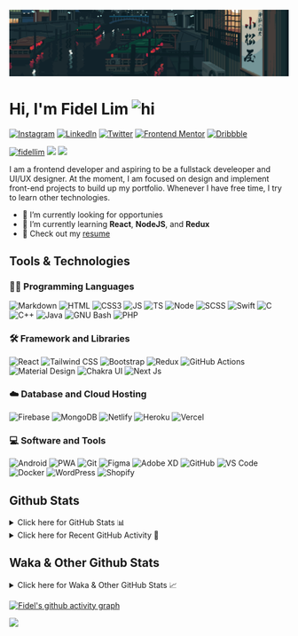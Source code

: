 ![Tokyo Downtown](tokyoDowntown.gif)

# Hi, I'm Fidel Lim <img src="https://user-images.githubusercontent.com/1303154/88677602-1635ba80-d120-11ea-84d8-d263ba5fc3c0.gif" width="28px" alt="hi">

[![Instagram](https://img.shields.io/badge/-Instagram-E4405F?logo=instagram&logoColor=white&style=flat-square)](https://www.instagram.com/_fidel_lim_/)
[![LinkedIn](https://img.shields.io/badge/-LinkedIn-0A66C2?logo=linkedin&style=flat-square)](https://www.linkedin.com/in/fidellim/)
[![Twitter](https://img.shields.io/badge/-Twitter-1DA1F2?logo=twitter&logoColor=white&style=flat-square)](https://twitter.com/fidellim)
[![Frontend Mentor](https://img.shields.io/badge/-Frontend_Mentor-3F54A3?logo=frontendmentor&logoColor=white&style=flat-square)](https://www.frontendmentor.io/profile/fidellim)
[![Dribbble](https://img.shields.io/badge/-Dribbble-EA4C89?logo=dribbble&logoColor=white&style=flat-square)](https://dribbble.com/fidellim)

[<img src="https://komarev.com/ghpvc/?username=fidellim&label=Profile%20views&color=0e75b6&style=flat-square" alt="fidellim" />](https://github.com/fidellim/fidellim)
[<img src="https://img.shields.io/badge/Email-lim.fidel%40gmail.com-orange?style=flat-square&logo=gmail">](mailto:lim.fidel@gmail.com)
[<img src="https://img.shields.io/badge/Personal%20Site-fidellim--portfolio.netlify.app-red?style=flat-square&logo=safari">](https://fidellim-portfolio.netlify.app/)

I am a frontend developer and aspiring to be a fullstack develeoper and UI/UX designer. At the moment, I am focused on design and implement front-end projects to build up my portfolio. Whenever I have free time, I try to learn other technologies.

- 🔭 I’m currently looking for opportunies
- 🌱 I’m currently learning **React**, **NodeJS**, and **Redux**
- 📝 Check out my [resume](https://fidellim-portfolio.netlify.app/Resume)

## Tools & Technologies

### 👨‍💻 Programming Languages

![Markdown](https://img.shields.io/badge/-Markdown-000000?logo=markdown&logoColor=white&style=flat-square)
![HTML](https://img.shields.io/badge/-HTML-E34F26?logo=html5&logoColor=white&style=flat-square)
![CSS3](https://img.shields.io/badge/-CSS-157286?logo=css3&style=flat-square)
![JS](https://img.shields.io/badge/-JavaScript-F7DF1E?logo=javascript&logoColor=black&logoWidth=25&style=flat-square)
![TS](https://img.shields.io/badge/-TypeScript-3178C6?logo=typescript&logoColor=black&logoWidth=25&style=flat-square)
![Node](https://img.shields.io/badge/-NodeJS-F05032?logo=node.js&logoColor=white&style=flat-square)
![SCSS](https://img.shields.io/badge/-SASS-C76494?logo=sass&logoColor=white&logoWidth=25&style=flat-square)
![Swift](https://img.shields.io/badge/-Swift-FA7343?logo=swift&logoColor=white&logoWidth=25&style=flat-square)
![C](https://custom-icon-badges.herokuapp.com/badge/C-03599C.svg?logo=c-in-hexagon&logoColor=white&style=flat-square)
![C++](https://custom-icon-badges.herokuapp.com/badge/C++-CC0000.svg?logo=cpp2&logoColor=white&style=flat-square)
![Java](https://img.shields.io/badge/-Java-007396?logo=java&logoColor=white&logoWidth=25&style=flat-square)
![GNU Bash](https://img.shields.io/badge/-Bash-4EAA25?logo=gnubash&logoColor=white&logoWidth=25&style=flat-square)
![PHP](https://img.shields.io/badge/-PHP-777BB4?logo=php&logoColor=white&logoWidth=25&style=flat-square)

### 🛠️ Framework and Libraries

![React](https://img.shields.io/badge/-React-000000?logo=react&logoColor=61DAFB&style=flat-square)
![Tailwind CSS](https://img.shields.io/badge/-Tailwind_CSS-15B3C0?logo=tailwindcss&logoColor=white&logoWidth=25&style=flat-square)
![Bootstrap](https://img.shields.io/badge/-Bootstrap-7952B3?logo=bootstrap&logoColor=white&logoWidth=25)
![Redux](https://img.shields.io/badge/-Redux-764ABC?logo=redux&logoColor=white&logoWidth=25)
![GitHub Actions](https://img.shields.io/badge/-GitHub_Actions-2088FF?logo=githubactions&logoColor=white&logoWidth=25)
![Material Design](https://img.shields.io/badge/-Material_Design-000?logo=materialdesign&logoColor=757575&logoWidth=25)
![Chakra UI](https://img.shields.io/badge/-Chakra_UI-319795?logo=chakraui&logoColor=fff&logoWidth=25)
![Next Js](https://img.shields.io/badge/-Next_JS-000?logo=next.js&logoColor=fff&logoWidth=25)

### ☁️ Database and Cloud Hosting

![Firebase](https://img.shields.io/badge/-Firebase-F05032?logo=firebase&logoColor=white&style=flat-square)
![MongoDB](https://img.shields.io/badge/-MongoDB-47A248?logo=mongodb&logoColor=white&style=flat-square)
![Netlify](https://img.shields.io/badge/-Netlify-00C7B7?logo=netlify&logoColor=white&style=flat-square)
![Heroku](https://img.shields.io/badge/-Heroku-430098?logo=heroku&logoColor=white&logoWidth=25)
![Vercel](https://img.shields.io/badge/-Vercel-000000?logo=vercel&logoColor=white&style=flat-square)

### 💻 Software and Tools

![Android](https://img.shields.io/badge/-Android-3DDC84?logo=android&logoColor=black&logoWidth=25&style=flat-square)
![PWA](https://img.shields.io/badge/-PWA-550EBE?logo=pwa&logoColor=white&style=flat-square)
![Git](https://img.shields.io/badge/-Git-F05032?logo=git&logoColor=white&style=flat-square)
![Figma](https://img.shields.io/badge/-Figma-F24E1E?logo=figma&logoColor=white&style=flat-square)
![Adobe XD](https://img.shields.io/badge/-Adobe%20XD-FF61F6?logo=adobe%20xd&logoColor=black&logoWidth=25&style=flat-square)
![GitHub](https://img.shields.io/badge/-GitHub-181717?logo=github&style=flat-square)
![VS Code](https://img.shields.io/badge/-VS%20Code-007ACC?logo=visual%20studio%20code&style=flat-square)
![Docker](https://img.shields.io/badge/-Docker-2496ED?logo=docker&logoColor=white&style=flat-square)
![WordPress](https://img.shields.io/badge/-WordPress-21759B?logo=wordpress&logoColor=white&style=flat-square)
![Shopify](https://img.shields.io/badge/-Shopify-7AB55C?logo=shopify&logoColor=white&style=flat-square)

<!-- https://github.com/JaeSeoKim/badge42 -->

<!-- ## 42 Stats

<details>
<summary> Click here for &nbsp;
<img src="https://img.shields.io/badge/-Abu_Dhabi-000000?logo=42&style=flat-square">
</summary> -->

<!-- <img src="https://badge42.herokuapp.com/api/stats/flim?privacyEmail=true">
<img src="https://badge42.herokuapp.com/api/stats/flim?cursus=C%20Piscine&privacyEmail=true"> -->

<!-- [![flim's 42 stats](https://badge42.vercel.app/api/v2/stats/cl1c1a9ce001109mq8crq44uh?cursusId=9)](https://github.com/JaeSeoKim/badge42)
[![flim's 42 stats](https://badge42.vercel.app/api/v2/stats/cl1c1a9ce001109mq8crq44uh?cursusId=21)](https://github.com/JaeSeoKim/badge42) -->

</details>

## Github Stats

<details>
	<summary>
		Click here for GitHub Stats 📊
	</summary>
	<br/>

<img src="https://github-readme-stats.vercel.app/api/top-langs/?username=fidellim&layout=compact&langs_count=8&hide=scss,css,html&theme=dracula&border_color=ff4499" alt="fidellim" />
<img src="https://github-readme-stats.vercel.app/api?username=fidellim&show_icons=true&locale=en&theme=tokyonight&hide_border=true" alt="fidellim" />
<img src="https://github-readme-streak-stats.herokuapp.com?user=fidellim&theme=material-palenight&hide_border=true&date_format=M%20j%5B%2C%20Y%5D" alt="fidellim" />

</details>

<details>
	<summary>
		Click here for Recent GitHub Activity 🚴
	</summary>
	<br/>

<!--RECENT_ACTIVITY:start-->

1. ⭐ Starred [amirshnll/custom-device-emulation-chrome](https://github.com/amirshnll/custom-device-emulation-chrome)
2. 🎉 Merged PR [#32](https://github.com/ObelusFamily/Anythink-Market-pvk6t/pull/32) in [ObelusFamily/Anythink-Market-pvk6t](https://github.com/ObelusFamily/Anythink-Market-pvk6t)
3. 💪 Opened PR [#32](https://github.com/ObelusFamily/Anythink-Market-pvk6t/pull/32) in [ObelusFamily/Anythink-Market-pvk6t](https://github.com/ObelusFamily/Anythink-Market-pvk6t)
4. 🎉 Merged PR [#31](https://github.com/ObelusFamily/Anythink-Market-pvk6t/pull/31) in [ObelusFamily/Anythink-Market-pvk6t](https://github.com/ObelusFamily/Anythink-Market-pvk6t)
5. 💪 Opened PR [#31](https://github.com/ObelusFamily/Anythink-Market-pvk6t/pull/31) in [ObelusFamily/Anythink-Market-pvk6t](https://github.com/ObelusFamily/Anythink-Market-pvk6t)
<!--RECENT_ACTIVITY:end-->

<!--RECENT_ACTIVITY:last_update_end-->

</details>

## Waka & Other Github Stats

<details>
	<summary>
		Click here for Waka & Other GitHub Stats 📈
	</summary>
	<br/>

<!--START_SECTION:waka-->
![Lines of code](https://img.shields.io/badge/From%20Hello%20World%20I%27ve%20Written-749%20Thousand%20lines%20of%20code-blue)

**🐱 My GitHub Data** 

> 🏆 178 Contributions in the Year 2023
 > 
> 📦 187.2 kB Used in GitHub's Storage 
 > 
> 💼 Opted to Hire
 > 
> 📜 86 Public Repositories 
 > 
> 🔑 0 Private Repositories  
 > 
**I'm a Night 🦉** 

```text
🌞 Morning    77 commits     █░░░░░░░░░░░░░░░░░░░░░░░░   6.54% 
🌆 Daytime    392 commits    ████████░░░░░░░░░░░░░░░░░   33.31% 
🌃 Evening    487 commits    ██████████░░░░░░░░░░░░░░░   41.38% 
🌙 Night      221 commits    ████░░░░░░░░░░░░░░░░░░░░░   18.78%

```
📅 **I'm Most Productive on Thursday** 

```text
Monday       135 commits    ██░░░░░░░░░░░░░░░░░░░░░░░   11.47% 
Tuesday      157 commits    ███░░░░░░░░░░░░░░░░░░░░░░   13.34% 
Wednesday    160 commits    ███░░░░░░░░░░░░░░░░░░░░░░   13.59% 
Thursday     230 commits    █████░░░░░░░░░░░░░░░░░░░░   19.54% 
Friday       101 commits    ██░░░░░░░░░░░░░░░░░░░░░░░   8.58% 
Saturday     164 commits    ███░░░░░░░░░░░░░░░░░░░░░░   13.93% 
Sunday       230 commits    █████░░░░░░░░░░░░░░░░░░░░   19.54%

```


📊 **This Week I Spent My Time On** 

```text
⌚︎ Time Zone: Asia/Dubai

💬 Programming Languages: 
PHP                      1 hr 49 mins        ████████░░░░░░░░░░░░░░░░░   34.33% 
Liquid                   54 mins             ████░░░░░░░░░░░░░░░░░░░░░   16.99% 
SCSS                     43 mins             ███░░░░░░░░░░░░░░░░░░░░░░   13.7% 
Blade Template           33 mins             ██░░░░░░░░░░░░░░░░░░░░░░░   10.45% 
JavaScript               28 mins             ██░░░░░░░░░░░░░░░░░░░░░░░   9.07%

🔥 Editors: 
VS Code                  5 hrs 18 mins       █████████████████████████   100.0%

🐱‍💻 Projects: 
theme_export__ogalala-wor1 hr 39 mins        ███████░░░░░░░░░░░░░░░░░░   31.34% 
ministopv3               1 hr 20 mins        ██████░░░░░░░░░░░░░░░░░░░   25.34% 
staelena                 32 mins             ██░░░░░░░░░░░░░░░░░░░░░░░   10.14% 
paddington-place-revamp  31 mins             ██░░░░░░░░░░░░░░░░░░░░░░░   9.77% 
covent-garden-revamp     27 mins             ██░░░░░░░░░░░░░░░░░░░░░░░   8.64%

💻 Operating System: 
Windows                  5 hrs 18 mins       █████████████████████████   100.0%

```

**I Mostly Code in JavaScript** 

```text
JavaScript               28 repos            █████████░░░░░░░░░░░░░░░░   38.36% 
SCSS                     17 repos            █████░░░░░░░░░░░░░░░░░░░░   23.29% 
HTML                     11 repos            ███░░░░░░░░░░░░░░░░░░░░░░   15.07% 
CSS                      7 repos             ██░░░░░░░░░░░░░░░░░░░░░░░   9.59% 
C                        4 repos             █░░░░░░░░░░░░░░░░░░░░░░░░   5.48%

```



 Last Updated on 07/02/2023 01:42:34 UTC
<!--END_SECTION:waka-->

</details>

[![Fidel's github activity graph](https://github-readme-activity-graph.cyclic.app/graph?username=fidellim&theme=material-palenight&hide_border=true)](https://github.com/ashutosh00710/github-readme-activity-graph)

<img src="https://capsule-render.vercel.app/api?type=waving&color=gradient&height=80&section=footer"/>
